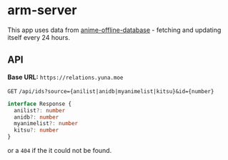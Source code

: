 # arm-server

This app uses data from [anime-offline-database](https://github.com/manami-project/anime-offline-database/) - fetching and updating itself every 24 hours.

## API

**Base URL:** `https://relations.yuna.moe`

`GET` `/api/ids?source={anilist|anidb|myanimelist|kitsu}&id={number}`

```ts
interface Response {
  anilist?: number
  anidb?: number
  myanimelist?: number
  kitsu?: number
}
```

or a `404` if the it could not be found.
